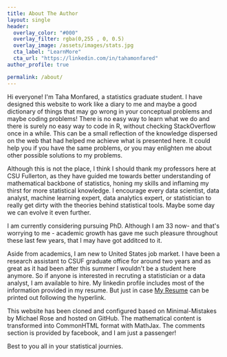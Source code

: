 ```yaml
---
title: About The Author
layout: single
header:
  overlay_color: "#000"
  overlay_filter: rgba(0,255 , 0, 0.5)
  overlay_image: /assets/images/stats.jpg
  cta_label: "LearnMore"
  cta_url: "https://linkedin.com/in/tahamonfared"
author_profile: true

permalink: /about/
---
```


Hi everyone! I'm Taha Monfared, a statistics graduate student. I have designed this website to work like a diary to me and maybe a good dictionary of things that may go wrong in your conceptual problems and maybe coding problems! There is no easy way to learn what we do and there is surely no easy way to code in R, without checking StackOverflow once in a while. This can be a small reflection of the knowledge dispersed on the web that had helped me achieve what is presented here. It could help you if you have the same problems, or you may enlighten me about other possible solutions to my problems. 

Although this is not the place, I think I should thank my professors here at CSU Fullerton, as they have guided me towards better understanding of mathematical backbone of statistics, honing my skills and inflaming my thirst for more statistical knowledge. I encourage every data scientist, data analyst, machine learning expert, data analytics expert, or statistician to really get dirty with the theories behind statistical tools. Maybe some day we can evolve it even further. 

I am currently considering pursuing PhD. Although I am 33 now- and that's worrying to me - academic growth has gave me such pleasure throughout these last few years, that I may have got additced to it.  

Aside from academics, I am new to United States job market. I have been a research assistant to CSUF graduate office for around two years and as great as it had been after this summer I wouldn't be a student here anymore. So if anyone is interested in recruting a statistician or a data analyst, I am available to hire. My linkedin profile includes most of the information provided in my resume. But just in case [My Resume](/assets/Taha_Monfared_Resume.pdf) can be printed out following the hyperlink. 
 
This website has been cloned and configured based on Minimal-Mistakes by Michael Rose and hosted on GitHub. The mathematical content is transformed into CommonHTML format with MathJax. The comments section is provided by facebook, and I am just a passenger!

Best to you all in your statistical journies.

